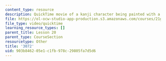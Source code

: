 ```yaml
---
content_type: resource
description: QuickTime movie of a kanji character being painted with a brush.
file: https://ol-ocw-studio-app-production.s3.amazonaws.com/courses/21g-504-japanese-iv-spring-2009/903b846205e1c1fb978c29805fa7d5d6_3072.mov
file_type: video/quicktime
learning_resource_types: []
parent_title: Lesson 20
parent_type: CourseSection
resourcetype: Other
title: '3072'
uid: 903b8462-05e1-c1fb-978c-29805fa7d5d6
---
```

